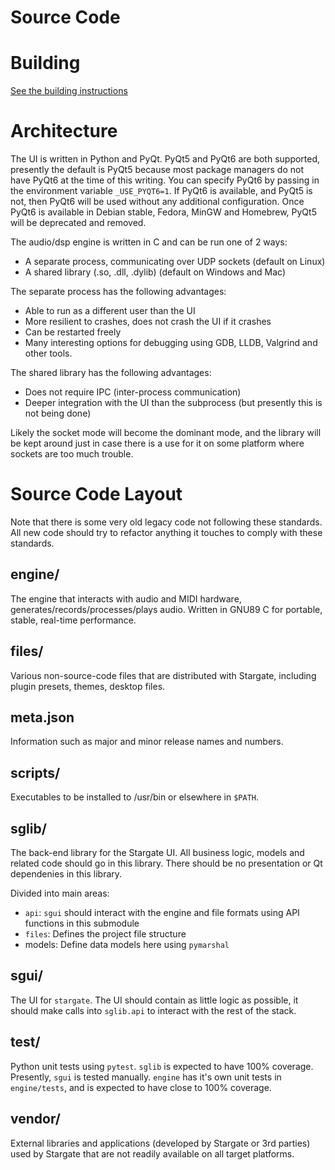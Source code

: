 # Source Code
# Building
[See the building instructions](../docs/building.md "Building")

# Architecture
The UI is written in Python and PyQt.  PyQt5 and PyQt6 are both supported,
presently the default is PyQt5 because most package managers do not have PyQt6
at the time of this writing.  You can specify PyQt6 by passing in the
environment variable `_USE_PYQT6=1`.  If PyQt6 is available, and PyQt5 is not,
then PyQt6 will be used without any additional configuration.  Once PyQt6 is
available in Debian stable, Fedora, MinGW and Homebrew, PyQt5 will be
deprecated and removed.

The audio/dsp engine is written in C and can be run one of 2 ways:
- A separate process, communicating over UDP sockets (default on Linux)
- A shared library (.so, .dll, .dylib) (default on Windows and Mac)

The separate process has the following advantages:
- Able to run as a different user than the UI
- More resilient to crashes, does not crash the UI if it crashes
- Can be restarted freely
- Many interesting options for debugging using GDB, LLDB, Valgrind and other
  tools.

The shared library has the following advantages:
- Does not require IPC (inter-process communication)
- Deeper integration with the UI than the subprocess (but presently this
  is not being done)

Likely the socket mode will become the dominant mode, and the library will be
kept around just in case there is a use for it on some platform where sockets
are too much trouble.

# Source Code Layout
Note that there is some very old legacy code not following these standards.
All new code should try to refactor anything it touches to comply with these
standards.

## engine/
The engine that interacts with audio and MIDI hardware,
generates/records/processes/plays audio.  Written in GNU89 C for portable,
stable, real-time performance.

## files/
Various non-source-code files that are distributed with Stargate, including
plugin presets, themes, desktop files.

## meta.json
Information such as major and minor release names and numbers.

## scripts/
Executables to be installed to /usr/bin or elsewhere in `$PATH`.

## sglib/
The back-end library for the Stargate UI.  All business logic, models
and related code should go in this library.  There should be no presentation
or Qt dependenies in this library.

Divided into main areas:
- `api`: `sgui` should interact with the engine and file formats using
  API functions in this submodule
- `files`: Defines the project file structure
- models: Define data models here using `pymarshal`

## sgui/
The UI for `stargate`.  The UI should contain as little logic as possible,
it should make calls into `sglib.api` to interact with the rest of the stack.

## test/
Python unit tests using `pytest`.  `sglib` is expected to have 100% coverage.
Presently, `sgui` is tested manually.  `engine` has it's own unit tests in
`engine/tests`, and is expected to have close to 100% coverage.

## vendor/
External libraries and applications (developed by Stargate or 3rd parties) used
by Stargate that are not readily available on all target platforms.

